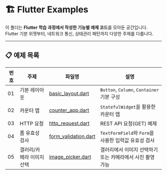 # 🏗️ Flutter Examples

이 폴더는 **Flutter 학습 과정에서 작성한 기능별 예제 코드**를 모아둔 공간입니다.  
Flutter 기본 위젯부터, 네트워크 통신, 상태관리 패턴까지 다양한 주제를 다룹니다.

---

## 📋 예제 목록

| 번호 | 주제 | 파일명 | 설명 |
|---|---|---|---|
| 01 | 기본 레이아웃 | [basic_layout.dart](./basic_layout.dart) | `Button`, `Column`, `Container` 기본 구성 |
| 02 | 카운터 앱 | [counter_app.dart](./counter_app.dart) | `StatefulWidget`을 활용한 카운터 앱 |
| 03 | HTTP 요청 | [http_request.dart](./http_request.dart) | REST API 요청(GET) 예제 |
| 04 | 폼 유효성 검사 | [form_validation.dart](./form_validation.dart) | `TextFormField`와 `Form`을 사용한 입력값 유효성 검사 |
| 05 | 갤러리/카메라 이미지 선택 | [image_picker.dart](./image_picker.dart) | 갤러리에서 이미지 선택하기 또는 카메라에서 사진 촬영 가능 |
